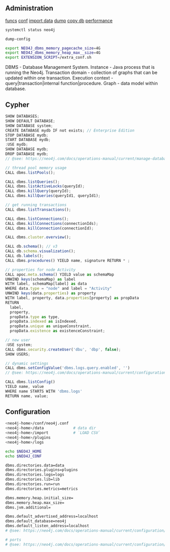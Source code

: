 Administration
-

[funcs](https://neo4j.com/docs/operations-manual/current/reference/procedures/)
[conf](https://neo4j.com/docs/operations-manual/current/reference/configuration-settings/)
[import data](https://neo4j.com/docs/operations-manual/current/tools/import/)
[dump](https://neo4j.com/docs/operations-manual/current/tools/dump-load/)
[copy db](https://neo4j.com/docs/operations-manual/current/tools/copy/)
[performance](https://neo4j.com/developer/guide-performance-tuning/)

````sh
systemctl status neo4j

dump-config

export NEO4J_dbms_memory_pagecache_size=4G
export NEO4J_dbms_memory_heap_max__size=4G
export EXTENSION_SCRIPT=/extra_conf.sh
````

DBMS - Database Management System.
Instance -  Java process that is running the Neo4j.
Transaction domain - collection of graphs that can be updated within one transaction.
Execution context - query|transaction|internal function|procedure.
Graph - data model within database.

## Cypher

````js
SHOW DATABASES;
SHOW DEFAULT DATABASE;
SHOW DATABASE system;
CREATE DATABASE mydb IF not exists; // Enterprise Edition
STOP DATABASE mydb;
START DATABASE mydb;
:USE mydb;
SHOW DATABASE mydb;
DROP DATABASE mydb;
// @see: https://neo4j.com/docs/operations-manual/current/manage-databases/queries/

// thread pool memory usage
CALL dbms.listPools();

CALL dbms.listQueries();
CALL dbms.listActiveLocks(queryId);
CALL dbms.killQuery(queryId);
CALL dbms.killQueries(queryId1, queryId1);

// get running transactions
CALL dbms.listTransactions();

CALL dbms.listConnections();
CALL dbms.killConnections(connectionIds);
CALL dbms.killConnection(connectionId);

CALL dbms.cluster.overview();

CALL db.schema(); // v3
CALL db.schema.visualization();
CALL db.labels();
CALL dbms.procedures() YIELD name, signature RETURN * ;

// properties for node Activity
CALL apoc.meta.schema() YIELD value as schemaMap
UNWIND keys(schemaMap) as label
WITH label, schemaMap[label] as data
WHERE data.type = "node" and label = "Activity"
UNWIND keys(data.properties) as property
WITH label, property, data.properties[property] as propData
RETURN
  label,
  property,
  propData.type as type,
  propData.indexed as isIndexed,
  propData.unique as uniqueConstraint,
  propData.existence as existenceConstraint;

// new user
:USE system;
CALL dbms.security.createUser('dbu', 'dbp', false);
SHOW USERS;

// dynamic settings
CALL dbms.setConfigValue('dbms.logs.query.enabled', '')
// @see: https://neo4j.com/docs/operations-manual/current/configuration/dynamic-settings/

CALL dbms.listConfig()
YIELD name, value
WHERE name STARTS WITH 'dbms.logs'
RETURN name, value;
````

## Configuration

````sh
<neo4j-home>/conf/neo4j.conf
<neo4j-home>/data             # data dir
<neo4j-home>/import           # `LOAD CSV`
<neo4j-home>/plugins
<neo4j-home>/logs

echo $NEO4J_HOME
echo $NEO4J_CONF

dbms.directories.data=data
dbms.directories.plugins=plugins
dbms.directories.logs=logs
dbms.directories.lib=lib
dbms.directories.run=run
dbms.directories.metrics=metrics

dbms.memory.heap.initial_size=
dbms.memory.heap.max_size=
dbms.jvm.additional=

dbms.default_advertised_address=localhost
dbms.default_database=neo4j
dbms.default_listen_address=localhost
# @see: https://neo4j.com/docs/operations-manual/current/configuration/connectors/

# ports
# @see: https://neo4j.com/docs/operations-manual/current/configuration/ports/

````
